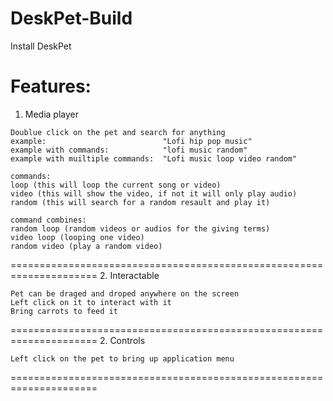 # DeskPet-Build

Install DeskPet

Features:
=====================================================================
  1. Media player 
  
    Doublue click on the pet and search for anything
    example:                          "Lofi hip pop music"
    example with commands:            "lofi music random"
    example with muiltiple commands:  "Lofi music loop video random"
    
    commands:
    loop (this will loop the current song or video)
    video (this will show the video, if not it will only play audio)
    random (this will search for a random resault and play it)
    
    command combines:
    random loop (random videos or audios for the giving terms)
    video loop (looping one video)
    random video (play a random video)
=====================================================================
  2. Interactable 
    
    Pet can be draged and droped anywhere on the screen
    Left click on it to interact with it
    Bring carrots to feed it
=====================================================================
  2. Controls 
    
    Left click on the pet to bring up application menu
=====================================================================
